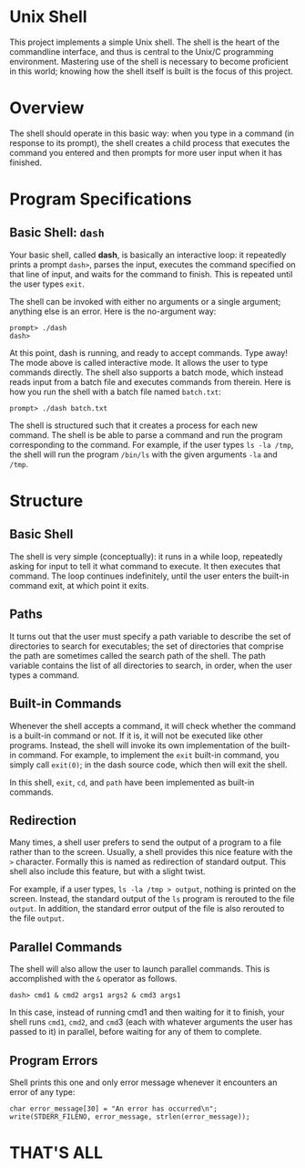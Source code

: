 # Unix Shell
This project implements a simple Unix shell. The shell is the heart of the commandline interface, and thus is central to the Unix/C programming environment. Mastering use of the shell is necessary to become proficient in this world; knowing how the shell itself is built is the focus of this project.


# Overview
The shell should operate in this basic way: when you type in a command (in response to its prompt), the shell creates a child process that executes the command you entered and then prompts for more user input when it has finished.

# Program Specifications
## Basic Shell: `dash`
Your basic shell, called **dash**, is basically an interactive loop: it repeatedly prints a prompt `dash>`, parses the input, executes the command specified on that line of input, and waits for the command to finish. This is repeated until the user types `exit`.

The shell can be invoked with either no arguments or a single argument; anything else is an error. Here is the no-argument way:
```
prompt> ./dash
dash>
```

At this point, dash is running, and ready to accept commands. Type away!
The mode above is called interactive mode. It allows the user to type commands directly. The shell also supports a batch mode, which instead reads input from a batch file and executes commands from therein. Here is how you run the shell with a batch file named `batch.txt`:
```
prompt> ./dash batch.txt
```

The shell is structured such that it creates a process for each new command. The shell is be able to parse a command and run the program corresponding to the command. For example, if the user types `ls -la /tmp`, the shell will run the program `/bin/ls` with the given arguments `-la` and `/tmp`.

# Structure
## Basic Shell
The shell is very simple (conceptually): it runs in a while loop, repeatedly asking for input to tell it what command to execute. It then executes that command. The loop continues indefinitely, until the user enters the built-in command exit, at which point it exits.

## Paths
It turns out that the user must specify a path variable to describe the set of directories to search for executables; the set of directories that comprise the path are sometimes called the search path of the shell. The path variable contains the list of all directories to search, in order, when the user types a command.

## Built-in Commands
Whenever the shell accepts a command, it will check whether the command is a built-in command or not. If it is, it will not be executed like other programs. Instead, the shell will invoke its own implementation of the built-in command. For example, to implement the `exit` built-in command, you simply call `exit(0)`; in the dash source code, which then will exit the shell.

In this shell, `exit`, `cd`, and `path` have been implemented as built-in commands.

## Redirection
Many times, a shell user prefers to send the output of a program to a file rather than to the screen. Usually, a shell provides this nice feature with the `>` character. Formally this is named as redirection of standard output. This shell also include this feature, but with a slight twist.

For example, if a user types, `ls -la /tmp > output`, nothing is printed on the screen. Instead, the standard output of the `ls` program is rerouted to the file `output`. In addition, the standard error output of the file is also rerouted to the file `output`.

## Parallel Commands
The shell will also allow the user to launch parallel commands. This is accomplished with the `&` operator as follows.
```
dash> cmd1 & cmd2 args1 args2 & cmd3 args1
```
In this case, instead of running cmd1 and then waiting for it to finish, your shell runs `cmd1`, `cmd2`, and `cmd`3 (each with whatever arguments the user has passed to it) in parallel, before waiting for any of them to complete.

## Program Errors
Shell prints this one and only error message whenever it encounters an error of any type:
```
char error_message[30] = "An error has occurred\n";
write(STDERR_FILENO, error_message, strlen(error_message));
```

# THAT'S ALL
